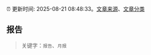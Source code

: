 :alarm_clock: 更新时间: 2025-08-21 08:48:33。[文章来源](/README.md)、[文章分类](/TAGS.md)

## 报告


> 关键字：`报告`、`月报`



